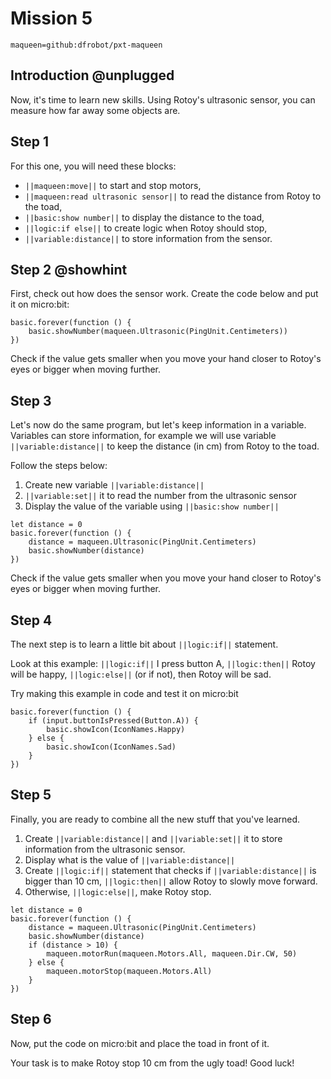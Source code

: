 # Mission 5
```package
maqueen=github:dfrobot/pxt-maqueen
```

## Introduction @unplugged

Now, it's time to learn new skills. Using Rotoy's ultrasonic sensor, you can measure how far away some objects are.

## Step 1

For this one, you will need these blocks:
- ``||maqueen:move||`` to start and stop motors,
- ``||maqueen:read ultrasonic sensor||`` to read the distance from Rotoy to the toad,
- ``||basic:show number||`` to display the distance to the toad,
- ``||logic:if else||`` to create logic when Rotoy should stop,
- ``||variable:distance||`` to store information from the sensor.

## Step 2 @showhint

First, check out how does the sensor work. Create the code below and put it on micro:bit:

```blocks
basic.forever(function () {
    basic.showNumber(maqueen.Ultrasonic(PingUnit.Centimeters))
})
```

Check if the value gets smaller when you move your hand closer to Rotoy's eyes or bigger when moving further.

## Step 3

Let's now do the same program, but let's keep information in a variable.
Variables can store information, for example we will use variable ``||variable:distance||`` to keep the distance (in cm) from Rotoy to the toad.

Follow the steps below:
1. Create new variable ``||variable:distance||``
2. ``||variable:set||`` it to read the number from the ultrasonic sensor
3. Display the value of the variable using ``||basic:show number||``

```blocks
let distance = 0
basic.forever(function () {
    distance = maqueen.Ultrasonic(PingUnit.Centimeters)
    basic.showNumber(distance)
})
```

Check if the value gets smaller when you move your hand closer to Rotoy's eyes or bigger when moving further.

## Step 4

The next step is to learn a little bit about ``||logic:if||`` statement.

Look at this example:
``||logic:if||`` I press button A, ``||logic:then||``
Rotoy will be happy,
``||logic:else||`` (or if not), then
Rotoy will be sad.

Try making this example in code and test it on micro:bit

```blocks
basic.forever(function () {
    if (input.buttonIsPressed(Button.A)) {
        basic.showIcon(IconNames.Happy)
    } else {
        basic.showIcon(IconNames.Sad)
    }
})
```

## Step 5

Finally, you are ready to combine all the new stuff that you've learned.

1. Create ``||variable:distance||`` and ``||variable:set||`` it to store information from the ultrasonic sensor.
2. Display what is the value of ``||variable:distance||``
3. Create ``||logic:if||`` statement that checks if ``||variable:distance||`` is bigger than 10 cm, ``||logic:then||`` allow Rotoy to slowly move forward.
4. Otherwise, ``||logic:else||``, make Rotoy stop.

```blocks
let distance = 0
basic.forever(function () {
    distance = maqueen.Ultrasonic(PingUnit.Centimeters)
    basic.showNumber(distance)
    if (distance > 10) {
        maqueen.motorRun(maqueen.Motors.All, maqueen.Dir.CW, 50)
    } else {
        maqueen.motorStop(maqueen.Motors.All)
    }
})
```

## Step 6

Now, put the code on micro:bit and place the toad in front of it.

Your task is to make Rotoy stop 10 cm from the ugly toad! Good luck!
